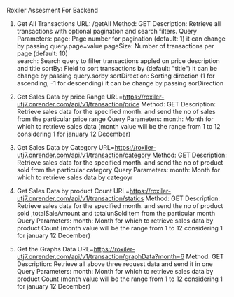 Roxiler Assesment For Backend


1. Get All Transactions
URL: /getAll
Method: GET
Description: Retrieve all transactions with optional pagination and search filters.
Query Parameters:
  page: Page number for pagination (default: 1) it can change by passing query.page=value
  pageSize: Number of transactions per page (default: 10)  
  search: Search query to filter transactions appled on price description and title
  sortBy: Field to sort transactions by (default: "title") it can be change by passing query.sorby
  sortDirection: Sorting direction (1 for ascending, -1 for descending) it can be change by passing sorDirection

2. Get Sales Data by price Range
URL=https://roxiler-utj7.onrender.com/api/v1/transaction/price
Method: GET
Description: Retrieve sales data for the specified month. and send the no of sales from the particular price range
Query Parameters:
month: Month for which to retrieve sales data (month value will be the range from 1 to 12 considering 1 for january 12 December)


3. Get Sales Data by Category 
URL=https://roxiler-utj7.onrender.com/api/v1/transaction/category
Method: GET
Description: Retrieve sales data for the specified month. and send the no of product sold from the particular category
Query Parameters:
month: Month for which to retrieve sales data by categoyr

4. Get Sales Data by product Count 
URL=https://roxiler-utj7.onrender.com/api/v1/transaction/statics
Method: GET
Description: Retrieve sales data for the specified month. and send the no of product sold  ,totalSaleAmount  and totalunSoldItem from the particular month
Query Parameters:
month: Month for which to retrieve sales data by product Count (month value will be the range from 1 to 12 considering 1 for january 12 December)



4. Get the Graphs Data 
URL=https://roxiler-utj7.onrender.com/api/v1/transaction/graphData?month=6
Method: GET
Description: Retrieve all above three request data and send it in one
Query Parameters:
month: Month for which to retrieve sales data by product Count (month value will be the range from 1 to 12 considering 1 for january 12 December)

